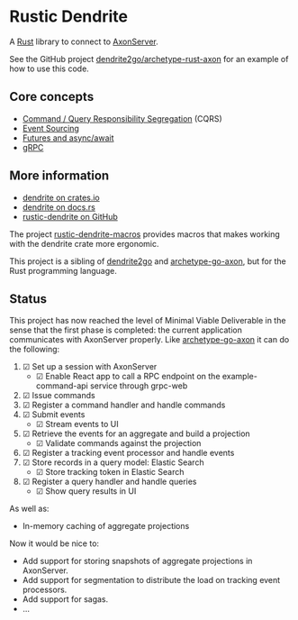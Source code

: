 # Rustic Dendrite

A [Rust](https://www.rust-lang.org) library to connect to [AxonServer](https://axoniq.io/product-overview/axon-server).

See the GitHub project [dendrite2go/archetype-rust-axon](https://github.com/dendrite2go/archetype-rust-axon) for an example of how to use this code.

## Core concepts

* [Command / Query Responsibility Segregation](http://codebetter.com/gregyoung/2010/02/16/cqrs-task-based-uis-event-sourcing-agh/) (CQRS)
* [Event Sourcing](https://axoniq.io/resources/event-sourcing)
* [Futures and async/await](https://rust-lang.github.io/async-book)
* [gRPC](https://grpc.io/)

## More information

* [dendrite on crates.io](https://crates.io/crates/dendrite)
* [dendrite on docs.rs](https://docs.rs/dendrite)
* [rustic-dendrite on GitHub](https://github.com/dendrite2go/rustic-dendrite)

The project [rustic-dendrite-macros](https://github.com/dendrite2go/rustic-dendrite-macros) provides macros that makes working with the dendrite crate more ergonomic.

This project is a sibling of [dendrite2go](https://github.com/dendrite2go/dendrite) and [archetype-go-axon](https://github.com/dendrite2go/archetype-go-axon), but for the Rust programming language.

## Status

This project has now reached the level of Minimal Viable Deliverable in the sense that the first phase is completed: the current application communicates with AxonServer properly.
Like [archetype-go-axon](https://github.com/dendrite2go/archetype-go-axon) it can do the following:
1. ☑ Set up a session with AxonServer
   * ☑ Enable React app to call a RPC endpoint on the example-command-api service through grpc-web
2. ☑ Issue commands
3. ☑ Register a command handler and handle commands
4. ☑ Submit events
   * ☑ Stream events to UI
5. ☑ Retrieve the events for an aggregate and build a projection
   * ☑ Validate commands against the projection
6. ☑ Register a tracking event processor and handle events
7. ☑ Store records in a query model: Elastic Search
   * ☑ Store tracking token in Elastic Search
8. ☑ Register a query handler and handle queries
   * ☑ Show query results in UI

As well as:

* In-memory caching of aggregate projections

Now it would be nice to:

* Add support for storing snapshots of aggregate projections in AxonServer.
* Add support for segmentation to distribute the load on tracking event processors.
* Add support for sagas.
* ...
